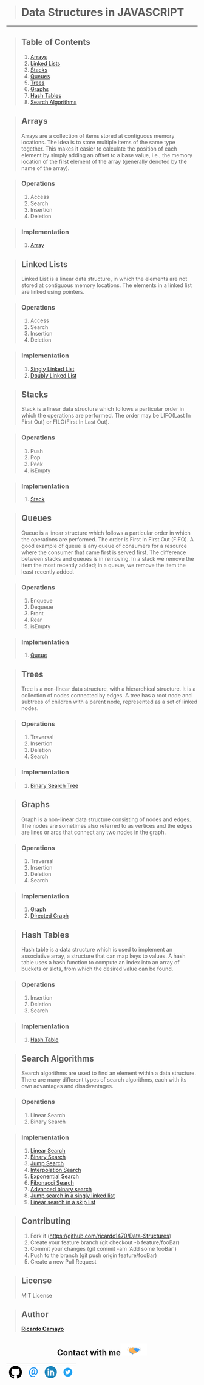 ># Data Structures in JAVASCRIPT
---
>## Table of Contents
>1. [Arrays](#arrays)
>2. [Linked Lists](#linked-lists)
>3. [Stacks](#stacks)
>4. [Queues](#queues)
>5. [Trees](#trees)
>6. [Graphs](#graphs)
>7. [Hash Tables](#hash-tables)
>8. [Search Algorithms](#search-algorithms)

>## Arrays
>Arrays are a collection of items stored at contiguous memory locations. The idea is to store multiple items of the same type together. This makes it easier to calculate the position of each element by simply adding an offset to a base value, i.e., the memory location of the first element of the array (generally denoted by the name of the array).

>### Operations
>1. Access
>2. Search
>3. Insertion
>4. Deletion

>### Implementation
>1. [Array](https://github.com/ricardo1470/Data-Structures/blob/master/Arrays/Array.js)

>## Linked Lists
>Linked List is a linear data structure, in which the elements are not stored at contiguous memory locations. The elements in a linked list are linked using pointers.

>### Operations
>1. Access
>2. Search
>3. Insertion
>4. Deletion

>### Implementation
>1. [Singly Linked List](https://github.com/ricardo1470/Data-Structures/blob/master/Linked-Lists/SinglyLinkedList.js)
>2. [Doubly Linked List](https://github.com/ricardo1470/Data-Structures/blob/master/Linked-Lists/DoublyLinkedList.js)

>## Stacks
>Stack is a linear data structure which follows a particular order in which the operations are performed. The order may be LIFO(Last In First Out) or FILO(First In Last Out).

>### Operations
>1. Push
>2. Pop
>3. Peek
>4. isEmpty

>### Implementation
>1. [Stack](https://github.com/ricardo1470/Data-Structures/blob/master/Stacks/Stack.js)

>## Queues
>Queue is a linear structure which follows a particular order in which the operations are performed. The order is First In First Out (FIFO). A good example of queue is any queue of consumers for a resource where the consumer that came first is served first. The difference between stacks and queues is in removing. In a stack we remove the item the most recently added; in a queue, we remove the item the least recently added.

>### Operations
>1. Enqueue
>2. Dequeue
>3. Front
>4. Rear
>5. isEmpty

>### Implementation
>1. [Queue](https://github.com/ricardo1470/Data-Structures/blob/master/Queues/Queue.js)

>## Trees
>Tree is a non-linear data structure, with a hierarchical structure. It is a collection of nodes connected by edges. A tree has a root node and subtrees of children with a parent node, represented as a set of linked nodes.

>### Operations
>1. Traversal
>2. Insertion
>3. Deletion
>4. Search

>### Implementation

>1. [Binary Search Tree](https://github.com/ricardo1470/Data-Structures/blob/master/Trees/BinarySearchTree.js)

>## Graphs
>Graph is a non-linear data structure consisting of nodes and edges. The nodes are sometimes also referred to as vertices and the edges are lines or arcs that connect any two nodes in the graph.

>### Operations
>1. Traversal
>2. Insertion
>3. Deletion
>4. Search

>### Implementation
>1. [Graph](https://github.com/ricardo1470/Data-Structures/blob/master/Graphs/Graph.js)
>2. [Directed Graph](https://github.com/ricardo1470/Data-Structures/blob/master/Graphs/DirectedGraph.js)

>## Hash Tables
>Hash table is a data structure which is used to implement an associative array, a structure that can map keys to values. A hash table uses a hash function to compute an index into an array of buckets or slots, from which the desired value can be found.

>### Operations
>1. Insertion
>2. Deletion
>3. Search

>### Implementation
>1. [Hash Table](https://github.com/ricardo1470/Data-Structures/blob/master/Hash-Tables/HashTable.js)

>## Search Algorithms
>Search algorithms are used to find an element within a data structure. There are many different types of search algorithms, each with its own advantages and disadvantages.

>### Operations
>1. Linear Search
>2. Binary Search

>### Implementation
>1. [Linear Search](https://github.com/ricardo1470/Data-Structures/blob/master/Search-Algorithms/LinearSearch.js)
>2. [Binary Search](https://github.com/ricardo1470/Data-Structures/blob/master/Search-Algorithms/BinarySearch.js)
>3. [Jump Search](https://github.com/ricardo1470/Data-Structures/blob/master/Search-Algorithms/JumpSearch.js)
>4. [Interpolation Search](https://github.com/ricardo1470/Data-Structures/blob/master/Search-Algorithms/InterpolationSearch.js)
>5. [Exponential Search](https://github.com/ricardo1470/Data-Structures/blob/master/Search-Algorithms/ExponentialSearch.js)
>6. [Fibonacci Search](https://github.com/ricardo1470/Data-Structures/blob/master/Search-Algorithms/FibonacciSearch.js)
>7. [Advanced binary search](https://github.com/ricardo1470/Data-Structures/blob/master/Search-Algorithms/AdvancedBinarySearch.js)
>8. [Jump search in a singly linked list](https://github.com/ricardo1470/Data-Structures/blob/master/Search-Algorithms/JumpSearchInSinglyLinkedList.js)
>9. [Linear search in a skip list](https://github.com/ricardo1470/Data-Structures/blob/master/Search-Algorithms/LinearSearchInSkipList.js)


>## Contributing
>1. Fork it (https://github.com/ricardo1470/Data-Structures)
>2. Create your feature branch (git checkout -b feature/fooBar)
>3. Commit your changes (git commit -am 'Add some fooBar')
>4. Push to the branch (git push origin feature/fooBar)
>5. Create a new Pull Request

>## License
>MIT License

>## Author
>**[Ricardo Camayo](https://github.com/ricardo1470)**

<div align="center">

<h2>
    Contact with me<img src="https://github.com/ricardo1470/ricardo1470/blob/master/img/Handshake.gif" height="32px">
</h2>

| [<img src="https://github.com/ricardo1470/ricardo1470/blob/master/img/GitHub.png" alt="Github logo" width="34">](https://github.com/ricardo1470/README/blob/master/README.md) | [<img src="https://github.com/ricardo1470/ricardo1470/blob/master/img/email.png" alt="email logo" height="32">](mailto:ricardo.alfonso.camayo@gmail.com) | [<img src="https://github.com/ricardo1470/ricardo1470/blob/master/img/linkedin-icon.png" alt="Linkedin Logo" width="32">](https://www.linkedin.com/in/ricardo-alfonso-camayo/) | [<img src="https://github.com/ricardo1470/ricardo1470/blob/master/img/twitter.png" alt="Twitter Logo" width="30">](https://twitter.com/RICARDO1470) |
|:---:|:---:|:---:|:---:|
